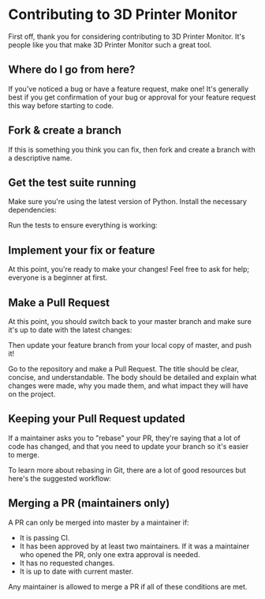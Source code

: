 # Contributing to 3D Printer Monitor

First off, thank you for considering contributing to 3D Printer Monitor. It's people like you that make 3D Printer Monitor such a great tool.

## Where do I go from here?

If you've noticed a bug or have a feature request, make one! It's generally best if you get confirmation of your bug or approval for your feature request this way before starting to code.

## Fork & create a branch

If this is something you think you can fix, then fork and create a branch with a descriptive name.

## Get the test suite running

Make sure you're using the latest version of Python. Install the necessary dependencies:

Run the tests to ensure everything is working:

## Implement your fix or feature

At this point, you're ready to make your changes! Feel free to ask for help; everyone is a beginner at first.

## Make a Pull Request

At this point, you should switch back to your master branch and make sure it's up to date with the latest changes:

Then update your feature branch from your local copy of master, and push it!

Go to the repository and make a Pull Request. The title should be clear, concise, and understandable. The body should be detailed and explain what changes were made, why you made them, and what impact they will have on the project.

## Keeping your Pull Request updated

If a maintainer asks you to "rebase" your PR, they're saying that a lot of code has changed, and that you need to update your branch so it's easier to merge.

To learn more about rebasing in Git, there are a lot of good resources but here's the suggested workflow:

## Merging a PR (maintainers only)

A PR can only be merged into master by a maintainer if:

- It is passing CI.
- It has been approved by at least two maintainers. If it was a maintainer who opened the PR, only one extra approval is needed.
- It has no requested changes.
- It is up to date with current master.

Any maintainer is allowed to merge a PR if all of these conditions are met.